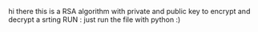 hi there this is a RSA algorithm with private and public key to encrypt and decrypt a srting 
RUN : just run the file with python :)
